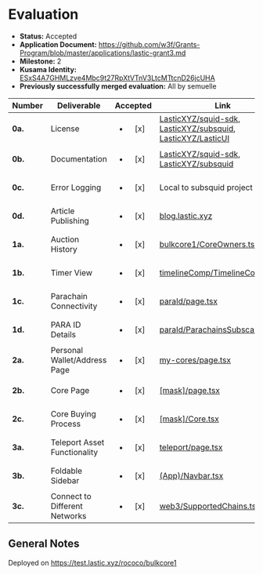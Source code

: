 # Evaluation

- **Status:** Accepted
- **Application Document:** https://github.com/w3f/Grants-Program/blob/master/applications/lastic-grant3.md
- **Milestone:** 2
- **Kusama Identity:** [ESxS4A7GHMLzve4Mbc9t27RpXtVTnV3LtcMTtcnD26jcUHA](https://polkascan.io/pre/kusama/account/ESxS4A7GHMLzve4Mbc9t27RpXtVTnV3LtcMTtcnD26jcUHA)
- **Previously successfully merged evaluation:** All by semuelle

| Number | Deliverable | Accepted | Link | Evaluation Notes |
| ------ | ----------- | :------: | ---- |----------------- |
| **0a.** | License | <ul><li>[x] </li></ul> | [LasticXYZ/squid-sdk](https://github.com/LasticXYZ/squid-sdk/blob/bf33edbb5f93377231291adf9bbbc26edb68e436/LICENSE), [LasticXYZ/subsquid](https://github.com/LasticXYZ/subsquid/blob/83b7ec1987c7ab0d5d8ec19e7f2eedc5115ca978/LICENSE), [LasticXYZ/LasticUI](https://github.com/LasticXYZ/LasticUI/blob/65379d5039b0ca32f22ef083a79400ac7bda1f81/LICENSE) | AGPLv3 |
| **0b.** | Documentation | <ul><li>[x] </li></ul> | [LasticXYZ/squid-sdk](https://github.com/LasticXYZ/squid-sdk/blob/438f0f1c678223501ebb530a525ae866e1d7149e/README.md), [LasticXYZ/subsquid](https://github.com/LasticXYZ/subsquid/blob/83b7ec1987c7ab0d5d8ec19e7f2eedc5115ca978/README.md) | — |
| **0c.** | Error Logging | <ul><li>[x] </li></ul> | Local to subsquid project | — |
| **0d.** | Article Publishing | <ul><li>[x] </li></ul> | [blog.lastic.xyz](https://blog.lastic.xyz/revolutionizing-blockchain-interactivity-unveiling-lastics-groundbreaking-developments-042225bb0b72) | Article on Lastic's recent developments. Same as M1. |
| **1a.** | Auction History | <ul><li>[x] </li></ul> | [bulkcore1/CoreOwners.tsx](https://github.com/LasticXYZ/LasticUI/blob/65379d5039b0ca32f22ef083a79400ac7bda1f81/src/app/%5Bnetwork%5D/(App)/bulkcore1/CoreOwners.tsx) | See https://test.lastic.xyz/rococo/paraId |
| **1b.** | Timer View | <ul><li>[x] </li></ul> | [timelineComp/TimelineComp.tsx](https://github.com/LasticXYZ/LasticUI/blob/65379d5039b0ca32f22ef083a79400ac7bda1f81/src/components/timelineComp/TimelineComp.tsx) | See https://test.lastic.xyz/rococo/paraId |
| **1c.** | Parachain Connectivity | <ul><li>[x] </li></ul> | [paraId/page.tsx](https://github.com/LasticXYZ/LasticUI/blob/65379d5039b0ca32f22ef083a79400ac7bda1f81/src/app/%5Bnetwork%5D/(App)/paraId/page.tsx) | See https://test.lastic.xyz/rococo/paraId |
| **1d.** | PARA ID Details | <ul><li>[x] </li></ul> | [paraId/ParachainsSubscanInfo.tsx](https://github.com/LasticXYZ/LasticUI/blob/65379d5039b0ca32f22ef083a79400ac7bda1f81/src/app/%5Bnetwork%5D/(App)/paraId/ParachainsSubscanInfo.tsx) | See https://test.lastic.xyz/rococo/paraId |
| **2a.** | Personal Wallet/Address Page | <ul><li>[x] </li></ul> | [my-cores/page.tsx](https://github.com/LasticXYZ/LasticUI/blob/65379d5039b0ca32f22ef083a79400ac7bda1f81/src/app/%5Bnetwork%5D/(App)/my-cores/page.tsx) | Development of the user interface for personal wallet or address management. |
| **2b.** | Core Page | <ul><li>[x] </li></ul> | [\[mask\]/page.tsx](https://github.com/LasticXYZ/LasticUI/blob/65379d5039b0ca32f22ef083a79400ac7bda1f81/src/app/%5Bnetwork%5D/(App)/core/%5Bnumber%5D/%5BregionId%5D/%5Bmask%5D/page.tsx) | See e.g. https://test.lastic.xyz/rococo/core/50/129210/0xffffffffffffffffffff |
| **2c.** | Core Buying Process | <ul><li>[x] </li></ul> | [\[mask\]/Core.tsx](https://github.com/LasticXYZ/LasticUI/blob/65379d5039b0ca32f22ef083a79400ac7bda1f81/src/app/%5Bnetwork%5D/(App)/core/%5Bnumber%5D/%5BregionId%5D/%5Bmask%5D/Core.tsx) | — |
| **3a.** | Teleport Asset Functionality | <ul><li>[x] </li></ul> | [teleport/page.tsx](https://github.com/LasticXYZ/LasticUI/blob/65379d5039b0ca32f22ef083a79400ac7bda1f81/src/app/%5Bnetwork%5D/(App)/teleport/page.tsx) | See, e.g. https://test.lastic.xyz/rococo/teleport |
| **3b.** | Foldable Sidebar | <ul><li>[x] </li></ul> | [(App)/Navbar.tsx](https://github.com/LasticXYZ/LasticUI/blob/65379d5039b0ca32f22ef083a79400ac7bda1f81/src/app/%5Bnetwork%5D/(App)/Navbar.tsx#L21) | — |
| **3c.** | Connect to Different Networks | <ul><li>[x] </li></ul> | [web3/SupportedChains.tsx](https://github.com/LasticXYZ/LasticUI/blob/65379d5039b0ca32f22ef083a79400ac7bda1f81/src/components/web3/SupportedChains.tsx) | — |


## General Notes

Deployed on https://test.lastic.xyz/rococo/bulkcore1
